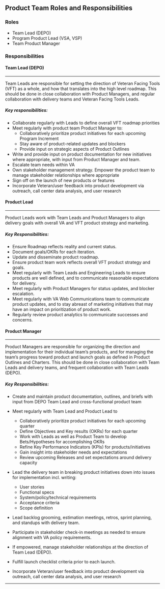 ## Product Team Roles and Responsibilities

### Roles 
- Team Lead (DEPO)
- Program Product Lead (VSA, VSP)
- Team Product Manager  

### Responsibilities

####  Team Lead (DEPO)

---

Team Leads are responsible for setting the direction of Veteran Facing Tools (VFT) as a whole, and how that translates into the high level roadmap. This should be done in close collaboration with Product Managers, and regular collaboration with delivery teams and Veteran Facing Tools Leads.

##### Key responsibilities:

- Collaborate regularly with Leads to define overall VFT roadmap priorities
- Meet regularly with product team Product Manager to:
  - Collaboratively prioritize product initiatives for each upcoming Program Increment
  - Stay aware of product-related updates and blockers
  - Provide input on strategic aspects of Product Outlines
- Write and provide input on product documentation for new initiatives where appropriate, with input from Product Manager and team.
- Escalate team needs within VA
- Own stakeholder management strategy. Empower the product team to manage stakeholder relationships where appropriate
- Sign off on the launch of new products or features
- Incorporate Veteran/user feedback into product development via outreach, call center data analysis, and user research
 
#### Product Lead  
---
Product Leads work with Team Leads and Product Managers to align delivery goals with overall VA and VFT product strategy and marketing.

##### Key Responsibilities:

- Ensure Roadmap reflects reality and current status.
- Document goals/OKRs for each iteration.
- Update and disseminate product roadmap.
- Ensure product team work reflects overall VFT product strategy and goals.
- Meet regularly with Team Leads and Engineering Leads to ensure products are well defined, and to communicate reasonable expectations for delivery.
- Meet regularly with Product Managers for status updates, and blocker escalation.
- Meet regularly with VA Web Communications team to communicate product updates, and to stay abreast of marketing initiatives that may have an impact on prioritization of product work.
- Regularly review product analytics to communicate successes and concerns.

#### Product Manager  
---
Product Managers are responsible for organizing the direction and implementation for their individual team’s products, and for managing the team’s progress toward product and launch goals as defined in Product Outlines and Charters. This should be done in close collaboration with Team Leads and delivery teams, and frequent collaboration with Team Leads (DEPO).

##### Key Responsibilities:

- Create and maintain product documentation, outlines, and briefs with input from DEPO Team Lead and cross-functional product team

- Meet regularly with Team Lead and Product Lead to
  - Collaboratively prioritize product initiatives for each upcoming quarter
  - Define Objectives and Key results (OKRs) for each quarter 
  - Work with Leads as well as Product Team to develop Bets/Hypotheses for accomplishing OKRs
  - Refine Key Performance Indicators (KPIs) for products/initiatives
  - Gain insight into stakeholder needs and expectations
  - Review upcoming Releases and set expectations around delivery capacity

- Lead the delivery team in breaking product initiatives down into issues for implementation incl. writing:
  - User stories
  - Functional specs
  - System/policy/technical requirements
  - Acceptance criteria
  - Scope definition

- Lead backlog grooming, estimation meetings, retros, sprint planning, and standups with delivery team.
- Participate in stakeholder check-in meetings as needed to ensure alignment with VA policy requirements.
- If empowered, manage stakeholder relationships at the direction of Team Lead (DEPO). 
- Fulfill launch checklist criteria prior to each launch.
- Incorporate Veteran/user feedback into product development via outreach, call center data analysis, and user research
---
